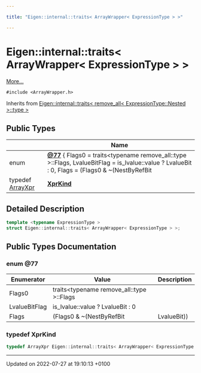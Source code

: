 ```yaml
---

title: "Eigen::internal::traits< ArrayWrapper< ExpressionType > >"

---
```


# Eigen::internal::traits< ArrayWrapper< ExpressionType > >



 [More...](#detailed-description)


`#include <ArrayWrapper.h>`

Inherits from [Eigen::internal::traits< remove_all< ExpressionType::Nested >::type >](http://example.org/classes/structeigen_1_1internal_1_1traits/)

## Public Types

|                | Name           |
| -------------- | -------------- |
| enum| **[@77](http://example.org/classes/structeigen_1_1internal_1_1traits_3_01arraywrapper_3_01expressiontype_01_4_01_4/#enum-@77)** { Flags0 = traits<typename remove_all<typename ExpressionType::Nested>::type >::Flags, LvalueBitFlag = is_lvalue<ExpressionType>::value ? LvalueBit : 0, Flags = (Flags0 & ~(NestByRefBit | LvalueBit)) | LvalueBitFlag} |
| typedef <a href="http://example.org/classes/structeigen_1_1arrayxpr/">ArrayXpr</a> | **[XprKind](http://example.org/classes/structeigen_1_1internal_1_1traits_3_01arraywrapper_3_01expressiontype_01_4_01_4/#typedef-xprkind)**  |

## Detailed Description

```cpp
template <typename ExpressionType >
struct Eigen::internal::traits< ArrayWrapper< ExpressionType > >;
```

## Public Types Documentation

### enum @77

| Enumerator | Value | Description |
| ---------- | ----- | ----------- |
| Flags0 | traits<typename remove_all<typename ExpressionType::Nested>::type >::Flags|   |
| LvalueBitFlag | is_lvalue<ExpressionType>::value ? LvalueBit : 0|   |
| Flags | (Flags0 & ~(NestByRefBit | LvalueBit)) | LvalueBitFlag|   |




### typedef XprKind

```cpp
typedef ArrayXpr Eigen::internal::traits< ArrayWrapper< ExpressionType > >::XprKind;
```


-------------------------------

Updated on 2022-07-27 at 19:10:13 +0100